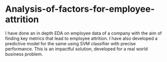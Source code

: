 # Analysis-of-factors-for-employee-attrition
I have done an in depth EDA on employee data of a company with the aim of finding key metrics that lead to employee attrition. I have also developed a predictive model for the same using SVM classifier with precise performance. This is an impactful solution, developed for a real world business problem.
